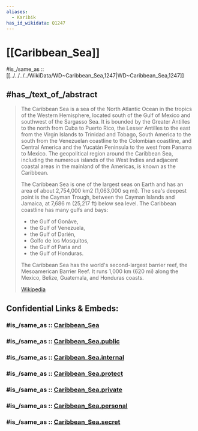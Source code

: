 ```yaml
---
aliases:
  - Karibik
has_id_wikidata: Q1247
---
```


# [[Caribbean_Sea]] 

#is_/same_as :: [[../../../../WikiData/WD~Caribbean_Sea,1247|WD~Caribbean_Sea,1247]] 

## #has_/text_of_/abstract 

> The Caribbean Sea is a sea of the North Atlantic Ocean in the tropics of the Western Hemisphere, 
> located south of the Gulf of Mexico and southwest of the Sargasso Sea. 
> It is bounded by the Greater Antilles to the north from Cuba to Puerto Rico, 
> the Lesser Antilles to the east from the Virgin Islands to Trinidad and Tobago, 
> South America to the south from the Venezuelan coastline to the Colombian coastline, 
> and Central America and the Yucatán Peninsula to the west from Panama to Mexico. 
> The geopolitical region around the Caribbean Sea, 
> including the numerous islands of the West Indies 
> and adjacent coastal areas in the mainland of the Americas, is known as the Caribbean.
>
> The Caribbean Sea is one of the largest seas on Earth and has an area of about 2,754,000 km2 (1,063,000 sq mi). 
> The sea's deepest point is the Cayman Trough, 
> between the Cayman Islands and Jamaica, at 7,686 m (25,217 ft) below sea level. 
> The Caribbean coastline has many gulfs and bays: 
> - the Gulf of Gonâve, 
> - the Gulf of Venezuela, 
> - the Gulf of Darién, 
> - Golfo de los Mosquitos, 
> - the Gulf of Paria and 
> - the Gulf of Honduras.
>
> The Caribbean Sea has the world's second-largest barrier reef, the Mesoamerican Barrier Reef. 
> It runs 1,000 km (620 mi) along the Mexico, Belize, Guatemala, and Honduras coasts.
>
> [Wikipedia](https://en.wikipedia.org/wiki/Caribbean%20Sea) 




## Confidential Links & Embeds: 

### #is_/same_as :: [Caribbean_Sea](/_Standards/Earth/Ocean/Ocean~Atlantic/Atlantic~North/Caribbean_Sea.md) 

### #is_/same_as :: [Caribbean_Sea.public](/_public/Earth/Ocean/Ocean~Atlantic/Atlantic~North/Caribbean_Sea.public.md) 

### #is_/same_as :: [Caribbean_Sea.internal](/_internal/Earth/Ocean/Ocean~Atlantic/Atlantic~North/Caribbean_Sea.internal.md) 

### #is_/same_as :: [Caribbean_Sea.protect](/_protect/Earth/Ocean/Ocean~Atlantic/Atlantic~North/Caribbean_Sea.protect.md) 

### #is_/same_as :: [Caribbean_Sea.private](/_private/Earth/Ocean/Ocean~Atlantic/Atlantic~North/Caribbean_Sea.private.md) 

### #is_/same_as :: [Caribbean_Sea.personal](/_personal/Earth/Ocean/Ocean~Atlantic/Atlantic~North/Caribbean_Sea.personal.md) 

### #is_/same_as :: [Caribbean_Sea.secret](/_secret/Earth/Ocean/Ocean~Atlantic/Atlantic~North/Caribbean_Sea.secret.md)

